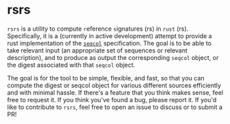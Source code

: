 # rsrs

`rsrs` is a utility to compute `r`eference `s`ignatures (rs) in `rust` (rs).  Specifically, it is a (currently in active development) attempt to provide a rust implementation of the [`seqcol`](https://seqcol.readthedocs.io/en/latest/) specification.  The goal is to be able to take relevant input (an appropriate set of sequences or relevant description), and to produce as output the corresponding `seqcol` object, or the digest associated with that `seqcol` object.

The goal is for the tool to be simple, flexible, and fast, so that you can compute the digest or seqcol object for various different sources efficiently and with minimal hassle. If there's a feature that you think makes sense, feel free to request it. If you think you've found a bug, please report it. If you'd like to contribute to `rsrs`, feel free to open an issue to discuss or to submit a PR!
